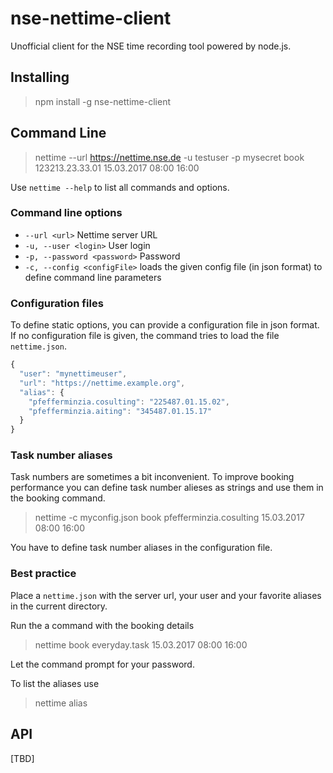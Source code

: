 # nse-nettime-client
Unofficial client for the NSE time recording tool powered by node.js.


## Installing
> npm install -g nse-nettime-client

## Command Line

> nettime --url https://nettime.nse.de -u testuser -p mysecret book 123213.23.33.01 15.03.2017 08:00 16:00

Use `nettime --help` to list all commands and options.

### Command line options

* `--url <url>` Nettime server URL
* `-u, --user <login>` User login
* `-p, --password <password>` Password
* `-c, --config <configFile>` loads the given config file (in json format) to define command line parameters

### Configuration files

To define static options, you can provide a configuration file in json format.
If no configuration file is given, the command tries to load the file `nettime.json`.

```javascript
{
  "user": "mynettimeuser",
  "url": "https://nettime.example.org",
  "alias": {
    "pfefferminzia.cosulting": "225487.01.15.02",
    "pfefferminzia.aiting": "345487.01.15.17"
  }
}
```

### Task number aliases

Task numbers are sometimes a bit inconvenient.
To improve booking performance you can define task number alieses as strings and use them in the booking command.

> nettime -c myconfig.json book pfefferminzia.cosulting 15.03.2017 08:00 16:00

You have to define task number aliases in the configuration file.

### Best practice

Place a `nettime.json` with the server url, your user and your favorite aliases in the current directory.

Run the a command with the booking details

> nettime book everyday.task 15.03.2017 08:00 16:00

Let the command prompt for your password.

To list the aliases use
> nettime alias

## API
[TBD]